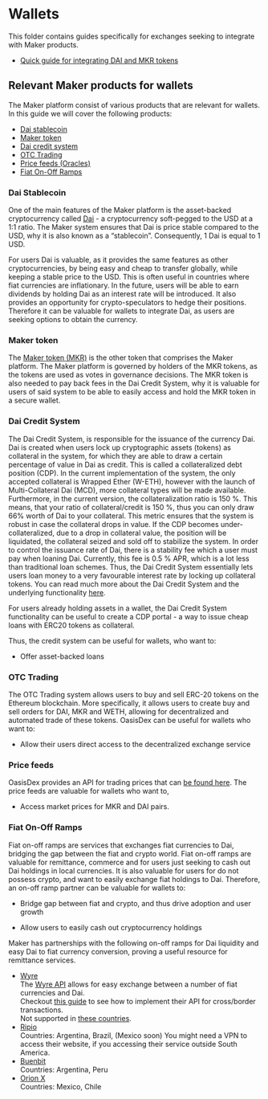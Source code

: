 
# Wallets

This folder contains guides specifically for exchanges seeking to integrate with Maker products.

* [Quick guide for integrating DAI and MKR tokens](/wallets/wallets-guide-01/wallets-guide-01.md)

## Relevant Maker products for wallets

The Maker platform consist of various products that are relevant for wallets. In this guide we will cover the following products:
-   [Dai stablecoin](#dai-stablecoin)   
-   [Maker token](#maker-token) 
-   [Dai credit system](#dai-credit-system) 
-   [OTC Trading](#otc-trading)  
-   [Price feeds (Oracles)](#price-feeds)    
-   [Fiat On-Off Ramps](#fiat-on-off-ramps)
    

### Dai Stablecoin

One of the main features of the Maker platform is the asset-backed cryptocurrency called [Dai](https://makerdao.com/dai) - a cryptocurrency soft-pegged to the USD at a 1:1 ratio. The Maker system ensures that Dai is price stable compared to the USD, why it is also known as a “stablecoin”. Consequently, 1 Dai is equal to 1 USD.

For users Dai is valuable, as it provides the same features as other cryptocurrencies, by being easy and cheap to transfer globally, while keeping a stable price to the USD. This is often useful in countries where fiat currencies are inflationary. In the future, users will be able to earn dividends by holding Dai as an interest rate will be introduced. It also provides an opportunity for crypto-speculators to hedge their positions. Therefore it can be valuable for wallets to integrate Dai, as users are seeking options to obtain the currency.

### Maker token

The [Maker token (MKR)](https://makerdao.com/en/whitepaper/#mkr-token-governance) is the other token that comprises the Maker platform. The Maker platform is governed by holders of the MKR tokens, as the tokens are used as votes in governance decisions. The MKR token is also needed to pay back fees in the Dai Credit System, why it is valuable for users of said system to be able to easily access and hold the MKR token in a secure wallet.

### Dai Credit System

The Dai Credit System, is responsible for the issuance of the currency Dai. Dai is created when users lock up cryptographic assets (tokens) as collateral in the system, for which they are able to draw a certain percentage of value in Dai as credit. This is called a collateralized debt position (CDP). In the current implementation of the system, the only accepted collateral is Wrapped Ether (W-ETH), however with the launch of Multi-Collateral Dai (MCD), more collateral types will be made available. Furthermore, in the current version, the collateralization ratio is 150 %. This means, that your ratio of collateral/credit is 150 %, thus you can only draw 66% worth of Dai to your collateral. This metric ensures that the system is robust in case the collateral drops in value. If the CDP becomes under-collateralized, due to a drop in collateral value, the position will be liquidated, the collateral seized and sold off to stabilize the system. In order to control the issuance rate of Dai, there is a stability fee which a user must pay when loaning Dai. Currently, this fee is 0.5 % APR, which is a lot less than traditional loan schemes. Thus, the Dai Credit System essentially lets users loan money to a very favourable interest rate by locking up collateral tokens.
You can read much more about the Dai Credit System and the underlying functionality [here](http://makerdao.com/whitepaper).

For users already holding assets in a wallet, the Dai Credit System functionality can be useful to create a CDP portal - a way to issue cheap loans with ERC20 tokens as collateral.

Thus, the credit system can be useful for wallets, who want to:

-   Offer asset-backed loans
    

### OTC Trading

The OTC Trading system allows users to buy and sell ERC-20 tokens on the Ethereum blockchain. More specifically, it allows users to create buy and sell orders for DAI, MKR and WETH, allowing for decentralized and automated trade of these tokens. OasisDex can be useful for wallets who want to:
-   Allow their users direct access to the decentralized exchange service

### Price feeds
OasisDex provides an API for trading prices that can [be found here](https://developer.makerdao.com/oasis/api/1/).
The price feeds are valuable for wallets who want to,

-   Access market prices for MKR and DAI pairs.
    

### Fiat On-Off Ramps
Fiat on-off ramps are services that exchanges fiat currencies to Dai, bridging the gap between the fiat and crypto world. Fiat on-off ramps are valuable for remittance, commerce and for users just seeking to cash out Dai holdings in local currencies. It is also valuable for users for do not possess crypto, and want to easily exchange fiat holdings to Dai. Therefore, an on-off ramp partner can be valuable for wallets to:
-   Bridge gap between fiat and crypto, and thus drive adoption and user growth
    
-   Allow users to easily cash out cryptocurrency holdings

Maker has partnerships with the following on-off ramps for Dai liquidity and easy Dai to fiat currency conversion, proving a useful resource for remittance services.
* [Wyre](https://www.sendwyre.com/)\
The [Wyre API](https://www.sendwyre.com/docs/) allows for easy exchange between a number of fiat currencies and Dai.\
Checkout [this guide](/partners/wyre/wyre-guide-01/wyre-guide-01.md) to see how to implement their API for cross/border transactions.\
Not supported in [these countries](https://support.sendwyre.com/security/non-operational-states-in-us-and-countries).
* [Ripio](https://www.ripio.com/en/)\
Countries: Argentina, Brazil, (Mexico soon)
You might need a VPN to access their website, if you accessing their service outside South America.
* [Buenbit](https://www.buenbit.com/)\
Countries: Argentina, Peru
* [Orion X](https://orionx.com/)\
Countries: Mexico, Chile


